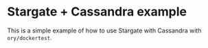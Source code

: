 
# Stargate + Cassandra example

This is a simple example of how to use Stargate with Cassandra with `ory/dockertest`.